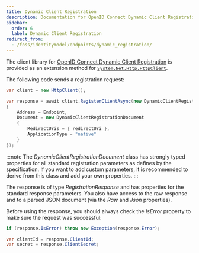 ```yaml
---
title: Dynamic Client Registration
description: Documentation for OpenID Connect Dynamic Client Registration library extension method for HttpClient that enables client registration and response handling
sidebar:
  order: 6
  label: Dynamic Client Registration
redirect_from:
  - /foss/identitymodel/endpoints/dynamic_registration/
---
```


The client library for [OpenID Connect Dynamic Client Registration](https://openid.net/specs/openid-connect-registration-1_0.html)
is provided as an extension method for [
`System.Net.Http.HttpClient`](https://learn.microsoft.com/en-us/dotnet/api/system.net.http.httpclient).

The following code sends a registration request:

```csharp
var client = new HttpClient();

var response = await client.RegisterClientAsync(new DynamicClientRegistrationRequest
{
    Address = Endpoint,
    Document = new DynamicClientRegistrationDocument
    {
        RedirectUris = { redirectUri },
        ApplicationType = "native"
    }
});
```

:::note
The *DynamicClientRegistrationDocument* class has strongly typed
properties for all standard registration parameters as defines by the
specification. If you want to add custom parameters, it is recommended
to derive from this class and add your own properties.
:::

The response is of type *RegistrationResponse* and has properties for
the standard response parameters. You also have access to the raw
response and to a parsed JSON document (via the *Raw* and *Json*
properties).

Before using the response, you should always check the *IsError*
property to make sure the request was successful:

```csharp
if (response.IsError) throw new Exception(response.Error);

var clientId = response.ClientId;
var secret = response.ClientSecret;
```
